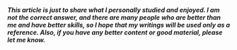 #### ***This article is just to share what I personally studied and enjoyed. I am not the correct answer, and there are many people who are better than me and have better skills, so I hope that my writings will be used only as a reference. Also, if you have any better content or good material, please let me know.***
